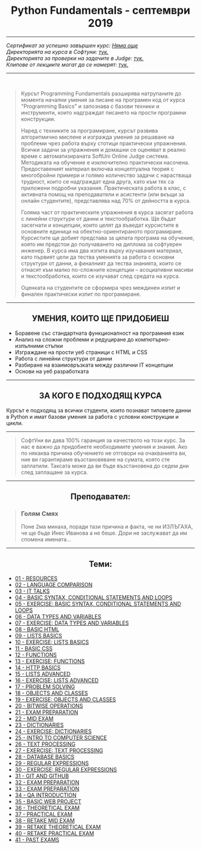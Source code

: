 <h1 align="center">Python Fundamentals - септември 2019</h1>

<hr>
    <p><i>
        Сертификат за успешно завършен курс: <a href="">Няма още</a><br>
        Директорията на курса в Софтуни: <a href="https://softuni.bg/trainings/2442/python-fundamentals-september-2019#lesson-14375">тук.</a><br>
        Директорията за проверки на задачите в Judge: <a href="https://judge.softuni.bg/Contests#!/List/ByCategory/191/Python-Fundamentals">тук.</a><br>
        Клипове от лекциите могат да се намерят: <a href="https://www.youtube.com/playlist?list=PLdu5EMqCM5n9dVaydZdRvycQf3WRrpbVW">тук.</a><br>
    </i></p>
<hr>

<br>
<blockquote>
    <p>
        Курсът Programming Fundamentals разширява натрупаните до момента начални умения за писане на програмен код от курса "Programming Basics" и запознава с базови техники и инструменти, които надграждат писането на прости програмни конструкции.
    </p>
    <p>
        Наред с техниките за програмиране, курсът развива алгоритмично мислене и изгражда умения за решаване на проблеми чрез работа върху стотици практически упражнения. Всички задачи за упражнения и домашни се оценяват в реално време с автоматизираната SoftUni Online Judge система. Методиката на обучение е изключително практически насочена. Предоставеният материал включва концептуална теория с многобройни примери и голямо количество задачи с нарастваща трудност, които се надграждат една друга, като към тях са приложени подробни указания. Практическата работа в клас, с активната помощ на преподаватели и асистенти (или вкъщи за онлайн студентите), представлява над 70% от дейността в курса.
    </p>
    <p>
        Голяма част от практическите упражнения в курса засягат работа с линейни структури от данни и текстообработка. Ще бъдат засегнати и концепции, които целят да въведат курсистите в основните единици на обектно-ориентираното програмиране. Курсистите ще добият представа за цялата програма на обучение, която им предстои до получаването на диплома за софтуерен инженер. В курса има два изпита върху изучавания материал, като първият цели да тества уменията за работа с основни структури от данни, а финалният да тества знанията, които се отнасят към малко по-сложните концепции – асоциативни масиви и текстообработка, които се изучават след средата на курса.
    </p>
    <p>
        Оценката на студентите се сформира чрез междинен изпит и финален практически изпит по програмиране.
    </p>
</blockquote>

<hr>

<h2 align="center">УМЕНИЯ, КОИТО ЩЕ ПРИДОБИЕШ</h2>
<ul>
    <li>Боравене със стандартната функционалност на програмния език</li>
    <li>Анализ на сложни проблеми и редуциране до компютърно-изпълними стъпки</li>
    <li>Изграждане на прости уеб страници с HTML и CSS</li>
    <li>Работа с линейни структури от данни</li>
    <li>Разбиране на взаимовръзката между различни IT концепции</li>
    <li>Основи на уеб разработката</li>
</ul>

<hr>
<h2 align="center">ЗА КОГО Е ПОДХОДЯЩ КУРСА</h2>
<p>
    Курсът е подходящ за всички студенти, които познават типовете данни в Python и имат базови умения за работа с условни конструкции и цикли.
<p>
<hr>

<blockquote>
    <p>
        СофтУни ви дава 100% гаранция за качеството на този курс. За нас е важно да придобиете необходимите умения и знания. Ако по някаква причина обучението не отговори на очакванията ви, ние ви гарантираме възстановяване на сумата, която сте заплатили. Таксата може да ви бъде възстановена до седем дни след заплащане за курса.
    </p>
</blockquote>

<hr>

<h2 align="center">Преподавател:</h2>
<blockquote>
    <h3>Голям Смях</h3>
    <p>
        Поне 2ма минаха, поради тази причина и факта, че ни ИЗЛЪГАХА, че ще бъде Инес Иванова а не беше. Дори не заслужават да им спомена имената...
    </p>
</blockquote>

<hr>
<h2 align="center">Теми:</h2>
<ul>
    <li> <a href="#">01 - RESOURCES</a> </li>
    <li> <a href="#">02 - LANGUAGE COMPARISON</a> </li>
    <li> <a href="#">03 - IT TALKS</a> </li>
    <li> <a href="#">04 - BASIC SYNTAX, CONDITIONAL STATEMENTS AND LOOPS</a> </li>
    <li> <a href="#">05 - EXERCISE: BASIC SYNTAX, CONDITIONAL STATEMENTS AND LOOPS</a> </li>
    <li> <a href="#">06 - DATA TYPES AND VARIABLES</a> </li>
    <li> <a href="#">07 - EXERCISE: DATA TYPES AND VARIABLES</a> </li>
    <li> <a href="#">08 - BASIC HTML</a> </li>
    <li> <a href="#">09 - LISTS BASICS</a> </li>
    <li> <a href="#">10 - EXERCISE: LISTS BASICS</a> </li>
    <li> <a href="#">11 - BASIC CSS</a> </li>
    <li> <a href="#">12 - FUNCTIONS</a> </li>
    <li> <a href="#">13 - EXERCISE: FUNCTIONS</a> </li>
    <li> <a href="#">14 - HTTP BASICS</a> </li>
    <li> <a href="#">15 - LISTS ADVANCED</a> </li>
    <li> <a href="#">16 - EXERCISE: LISTS ADVANCED</a> </li>
    <li> <a href="#">17 - PROBLEM SOLVING</a> </li>
    <li> <a href="#">18 - OBJECTS AND CLASSES</a> </li>
    <li> <a href="#">19 - EXERCISE: OBJECTS AND CLASSES</a> </li>
    <li> <a href="#">20 - BITWISE OPERATIONS</a> </li>
    <li> <a href="#">21 - EXAM PREPARATION</a> </li>
    <li> <a href="#">22 - MID EXAM</a> </li>
    <li> <a href="#">23 - DICTIONARIES</a> </li>
    <li> <a href="#">24 - EXERCISE: DICTIONARIES</a> </li>
    <li> <a href="#">25 - INTRO TO COMPUTER SCIENCE</a> </li>
    <li> <a href="#">26 - TEXT PROCESSING</a> </li>
    <li> <a href="#">27 - EXERCISE: TEXT PROCESSING</a> </li>
    <li> <a href="#">28 - DATABASE BASICS</a> </li>
    <li> <a href="#">29 - REGULAR EXPRESSIONS</a> </li>
    <li> <a href="#">30 - EXERCISE: REGULAR EXPRESSIONS</a> </li>
    <li> <a href="#">31 - GIT AND GITHUB</a> </li>
    <li> <a href="#">32 - EXAM PREPARATION</a> </li>
    <li> <a href="#">33 - EXAM PREPARATION</a> </li>
    <li> <a href="#">34 - QA INTRODUCTION</a> </li>
    <li> <a href="#">35 - BASIC WEB PROJECT</a> </li>
    <li> <a href="#">36 - THEORETICAL EXAM</a> </li>
    <li> <a href="#">37 - PRACTICAL EXAM</a> </li>
    <li> <a href="#">38 - RETAKE MID EXAM</a> </li>
    <li> <a href="#">39 - RETAKE THEORETICAL EXAM</a> </li>
    <li> <a href="#">40 - RETAKE PRACTICAL EXAM</a> </li>
    <li> <a href="#">41 - PAST EXAMS</a> </li>
</ul>
